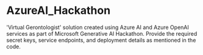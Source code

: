 # AzureAI_Hackathon

'Virtual Gerontologist' solution created using Azure AI and Azure OpenAI services as part of Microsoft Generative AI Hackathon.
Provide the required secret keys, service endpoints, and deployment details as mentioned in the code.
